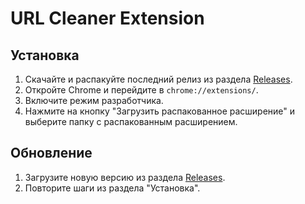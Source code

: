 # URL Cleaner Extension

## Установка

1. Скачайте и распакуйте последний релиз из раздела [Releases](https://github.com/kitaviq/url_cleaner/releases).
2. Откройте Chrome и перейдите в `chrome://extensions/`.
3. Включите режим разработчика.
4. Нажмите на кнопку "Загрузить распакованное расширение" и выберите папку с распакованным расширением.

## Обновление

1. Загрузите новую версию из раздела [Releases](https://github.com/kitaviq/url_cleaner/releases).
2. Повторите шаги из раздела "Установка".
